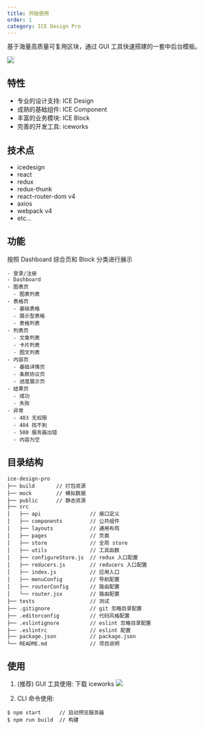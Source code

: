 ```yaml
---
title: 开始使用
order: 1
category: ICE Design Pro
---
```


基于海量高质量可复用区块，通过 GUI 工具快速搭建的一套中后台模板。

![](https://img.alicdn.com/tfs/TB1mHIID29TBuNjy0FcXXbeiFXa-1920-1080.png)

## 特性

- 专业的设计支持: ICE Design
- 成熟的基础组件: ICE Component
- 丰富的业务模块: ICE Block
- 完善的开发工具: iceworks

## 技术点

- icedesign
- react
- redux
- redux-thunk
- react-router-dom v4
- axios
- webpack v4
- etc...

## 功能

按照 Dashboard 综合页和 Block 分类进行展示

```
- 登录/注册
- Dashboard
- 图表页
  - 图表列表
- 表格页
  - 基础表格
  - 展示型表格
  - 表格列表
- 列表页
  - 文章列表
  - 卡片列表
  - 图文列表
- 内容页
  - 基础详情页
  - 条款协议页
  - 进度展示页
- 结果页
  - 成功
  - 失败
- 异常
  - 403 无权限
  - 404 找不到
  - 500 服务器出错
  - 内容为空
```

## 目录结构

```
ice-design-pro
├── build       // 打包资源
├── mock        // 模拟数据
├── public      // 静态资源
├── src
│   ├── api                // 接口定义
│   ├── components         // 公共组件
│   ├── layouts            // 通用布局
│   ├── pages              // 页面
│   ├── store              // 全局 store
│   ├── utils              // 工具函数
│   ├── configureStore.js  // redux 入口配置
│   ├── reducers.js        // reducers 入口配置
│   ├── index.js           // 应用入口
│   ├── menuConfig         // 导航配置
│   ├── routerConfig       // 路由配置
│   └── router.jsx         // 路由配置
├── tests                  // 测试
├── .gitignore             // git 忽略目录配置
├── .editorconfig          // 代码风格配置
├── .eslintignore          // eslint 忽略目录配置
├── .eslintrc              // eslint 配置
├── package.json           // package.json
└── README.md              // 项目说明
```

## 使用

1.  (推荐) GUI 工具使用: 下载 iceworks
    ![](https://img.alicdn.com/tfs/TB1v7FtEh9YBuNjy0FfXXXIsVXa-954-684.png)

2.  CLI 命令使用:

```
$ npm start      // 启动预览服务器
$ npm run build  // 构建
```
